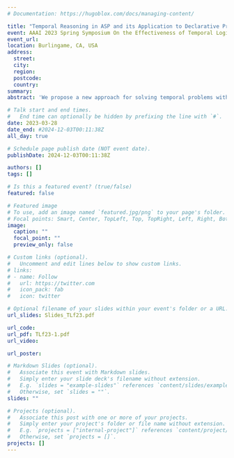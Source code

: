 ```yaml
---
# Documentation: https://hugoblox.com/docs/managing-content/

title: "Temporal Reasoning in ASP and its Application to Declarative Process Mining (TLf@AAAI-SSS'23)"
event: AAAI 2023 Spring Symposium On the Effectiveness of Temporal Logics on Finite Traces in AI
event_url:
location: Burlingame, CA, USA
address:
  street:
  city:
  region:
  postcode:
  country:
summary:
abstract: 'We propose a new approach for solving temporal problems with Answer Set Programming that exploit the automata representation of LTLf formulae and apply it to a selection of Declarative Process Mining problems.'

# Talk start and end times.
#   End time can optionally be hidden by prefixing the line with `#`.
date: 2023-03-28
date_end: #2024-12-03T00:11:38Z
all_day: true

# Schedule page publish date (NOT event date).
publishDate: 2024-12-03T00:11:38Z

authors: []
tags: []

# Is this a featured event? (true/false)
featured: false

# Featured image
# To use, add an image named `featured.jpg/png` to your page's folder. 
# Focal points: Smart, Center, TopLeft, Top, TopRight, Left, Right, BottomLeft, Bottom, BottomRight.
image:
  caption: ""
  focal_point: ""
  preview_only: false

# Custom links (optional).
#   Uncomment and edit lines below to show custom links.
# links:
# - name: Follow
#   url: https://twitter.com
#   icon_pack: fab
#   icon: twitter

# Optional filename of your slides within your event's folder or a URL.
url_slides: Slides_TLf23.pdf

url_code:
url_pdf: TLf23-1.pdf
url_video:

url_poster: 

# Markdown Slides (optional).
#   Associate this event with Markdown slides.
#   Simply enter your slide deck's filename without extension.
#   E.g. `slides = "example-slides"` references `content/slides/example-slides.md`.
#   Otherwise, set `slides = ""`.
slides: ""

# Projects (optional).
#   Associate this post with one or more of your projects.
#   Simply enter your project's folder or file name without extension.
#   E.g. `projects = ["internal-project"]` references `content/project/deep-learning/index.md`.
#   Otherwise, set `projects = []`.
projects: []
---
```

